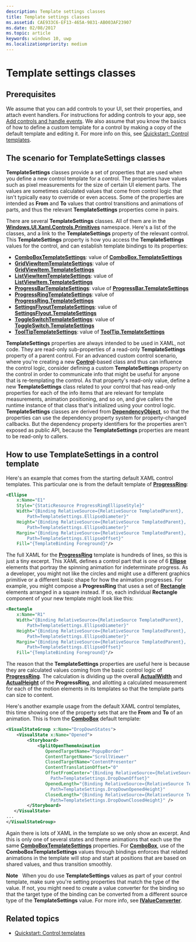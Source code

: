 ```yaml
---
description: Template settings classes
title: Template settings classes
ms.assetid: CAE933C6-EF13-465A-9831-AB003AF23907
ms.date: 02/08/2017
ms.topic: article
keywords: windows 10, uwp
ms.localizationpriority: medium
---
```

# Template settings classes


## Prerequisites

We assume that you can add controls to your UI, set their properties, and attach event handlers. For instructions for adding controls to your app, see [Add controls and handle events](../design/controls-and-patterns/controls-and-events-intro.md). We also assume that you know the basics of how to define a custom template for a control by making a copy of the default template and editing it. For more info on this, see [Quickstart: Control templates](/previous-versions/windows/apps/hh465374(v=win.10)).

## The scenario for **TemplateSettings** classes

**TemplateSettings** classes provide a set of properties that are used when you define a new control template for a control. The properties have values such as pixel measurements for the size of certain UI element parts. The values are sometimes calculated values that come from control logic that isn't typically easy to override or even access. Some of the properties are intended as **From** and **To** values that control transitions and animations of parts, and thus the relevant **TemplateSettings** properties come in pairs.

There are several **TemplateSettings** classes. All of them are in the [**Windows.UI.Xaml.Controls.Primitives**](/uwp/api/Windows.UI.Xaml.Controls.Primitives) namespace. Here's a list of the classes, and a link to the **TemplateSettings** property of the relevant control. This **TemplateSettings** property is how you access the **TemplateSettings** values for the control, and can establish template bindings to its properties:

-   [**ComboBoxTemplateSettings**](/uwp/api/Windows.UI.Xaml.Controls.Primitives.ComboBoxTemplateSettings): value of [**ComboBox.TemplateSettings**](/uwp/api/windows.ui.xaml.controls.combobox.templatesettings)
-   [**GridViewItemTemplateSettings**](/uwp/api/Windows.UI.Xaml.Controls.Primitives.GridViewItemTemplateSettings): value of [**GridViewItem.TemplateSettings**](/uwp/api/windows.ui.xaml.controls.gridviewitem.templatesettings)
-   [**ListViewItemTemplateSettings**](/uwp/api/Windows.UI.Xaml.Controls.Primitives.ListViewItemTemplateSettings): value of [**ListViewItem.TemplateSettings**](/uwp/api/windows.ui.xaml.controls.listviewitem.templatesettings)
-   [**ProgressBarTemplateSettings**](/uwp/api/Windows.UI.Xaml.Controls.Primitives.ProgressBarTemplateSettings): value of [**ProgressBar.TemplateSettings**](/uwp/api/windows.ui.xaml.controls.progressbar.templatesettings)
-   [**ProgressRingTemplateSettings**](/uwp/api/Windows.UI.Xaml.Controls.Primitives.ProgressRingTemplateSettings): value of [**ProgressRing.TemplateSettings**](/uwp/api/windows.ui.xaml.controls.progressring.templatesettings)
-   [**SettingsFlyoutTemplateSettings**](/uwp/api/Windows.UI.Xaml.Controls.Primitives.SettingsFlyoutTemplateSettings): value of [**SettingsFlyout.TemplateSettings**](/uwp/api/windows.ui.xaml.controls.settingsflyout.templatesettings)
-   [**ToggleSwitchTemplateSettings**](/uwp/api/Windows.UI.Xaml.Controls.Primitives.ToggleSwitchTemplateSettings): value of [**ToggleSwitch.TemplateSettings**](/uwp/api/windows.ui.xaml.controls.toggleswitch.templatesettings)
-   [**ToolTipTemplateSettings**](/uwp/api/Windows.UI.Xaml.Controls.Primitives.ToolTipTemplateSettings): value of [**ToolTip.TemplateSettings**](/uwp/api/windows.ui.xaml.controls.tooltip.templatesettings)

**TemplateSettings** properties are always intended to be used in XAML, not code. They are read-only sub-properties of a read-only **TemplateSettings** property of a parent control. For an advanced custom control scenario, where you're creating a new [**Control**](/uwp/api/Windows.UI.Xaml.Controls.Control)-based class and thus can influence the control logic, consider defining a custom **TemplateSettings** property on the control in order to communicate info that might be useful for anyone that is re-templating the control. As that property's read-only value, define a new **TemplateSettings** class related to your control that has read-only properties for each of the info items that are relevant for template measurements, animation positioning, and so on, and give callers the runtime instance of that class that's initialized using your control logic. **TemplateSettings** classes are derived from [**DependencyObject**](/uwp/api/Windows.UI.Xaml.DependencyObject), so that the properties can use the dependency property system for property-changed callbacks. But the dependency property identifiers for the properties aren't exposed as public API, because the **TemplateSettings** properties are meant to be read-only to callers.

## How to use **TemplateSettings** in a control template

Here's an example that comes from the starting default XAML control templates. This particular one is from the default template of [**ProgressRing**](/uwp/api/Windows.UI.Xaml.Controls.ProgressRing):

```xml
<Ellipse
    x:Name="E1"
    Style="{StaticResource ProgressRingEllipseStyle}"
    Width="{Binding RelativeSource={RelativeSource TemplatedParent}, 
        Path=TemplateSettings.EllipseDiameter}"
    Height="{Binding RelativeSource={RelativeSource TemplatedParent}, 
        Path=TemplateSettings.EllipseDiameter}"
    Margin="{Binding RelativeSource={RelativeSource TemplatedParent}, 
        Path=TemplateSettings.EllipseOffset}"
    Fill="{TemplateBinding Foreground}"/>
```

The full XAML for the [**ProgressRing**](/uwp/api/Windows.UI.Xaml.Controls.ProgressRing) template is hundreds of lines, so this is just a tiny excerpt. This XAML defines a control part that is one of 6 [**Ellipse**](/uwp/api/Windows.UI.Xaml.Shapes.Ellipse) elements that portray the spinning animation for indeterminate progress. As a developer, you might not like the circles and might use a different graphics primitive or a different basic shape for how the animation progresses. For example, you might compose a **ProgressRing** that uses a set of [**Rectangle**](/uwp/api/Windows.UI.Xaml.Shapes.Rectangle) elements arranged in a square instead. If so, each individual **Rectangle** component of your new template might look like this:

```xml
<Rectangle
    x:Name="R1"
    Width="{Binding RelativeSource={RelativeSource TemplatedParent}, 
        Path=TemplateSettings.EllipseDiameter}"
    Height="{Binding RelativeSource={RelativeSource TemplatedParent}, 
        Path=TemplateSettings.EllipseDiameter}"
    Margin="{Binding RelativeSource={RelativeSource TemplatedParent}, 
        Path=TemplateSettings.EllipseOffset}"
    Fill="{TemplateBinding Foreground}"/>
```

The reason that the **TemplateSettings** properties are useful here is because they are calculated values coming from the basic control logic of [**ProgressRing**](/uwp/api/Windows.UI.Xaml.Controls.ProgressRing). The calculation is dividing up the overall [**ActualWidth**](/uwp/api/windows.ui.xaml.frameworkelement.actualwidth) and [**ActualHeight**](/uwp/api/windows.ui.xaml.frameworkelement.actualheight) of the **ProgressRing**, and allotting a calculated measurement for each of the motion elements in its templates so that the template parts can size to content.

Here's another example usage from the default XAML control templates, this time showing one of the property sets that are the **From** and **To** of an animation. This is from the [**ComboBox**](/uwp/api/Windows.UI.Xaml.Controls.ComboBox) default template:

```xml
<VisualStateGroup x:Name="DropDownStates">
    <VisualState x:Name="Opened">
        <Storyboard>
            <SplitOpenThemeAnimation
               OpenedTargetName="PopupBorder"
               ContentTargetName="ScrollViewer"
               ClosedTargetName="ContentPresenter"
               ContentTranslationOffset="0"
               OffsetFromCenter="{Binding RelativeSource={RelativeSource TemplatedParent}, 
                 Path=TemplateSettings.DropDownOffset}"
               OpenedLength="{Binding RelativeSource={RelativeSource TemplatedParent}, 
                 Path=TemplateSettings.DropDownOpenedHeight}"
               ClosedLength="{Binding RelativeSource={RelativeSource TemplatedParent},
                 Path=TemplateSettings.DropDownClosedHeight}" />
        </Storyboard>
   </VisualState>
...
</VisualStateGroup>
```

Again there is lots of XAML in the template so we only show an excerpt. And this is only one of several states and theme animations that each use the same [**ComboBoxTemplateSettings**](/uwp/api/Windows.UI.Xaml.Controls.Primitives.ComboBoxTemplateSettings) properties. For [**ComboBox**](/uwp/api/Windows.UI.Xaml.Controls.ComboBox), use of the **ComboBoxTemplateSettings** values through bindings enforces that related animations in the template will stop and start at positions that are based on shared values, and thus transition smoothly.

**Note**  
When you do use **TemplateSettings** values as part of your control template, make sure you're setting properties that match the type of the value. If not, you might need to create a value converter for the binding so that the target type of the binding can be converted from a different source type of the **TemplateSettings** value. For more info, see [**IValueConverter**](/uwp/api/Windows.UI.Xaml.Data.IValueConverter).

## Related topics

* [Quickstart: Control templates](/previous-versions/windows/apps/hh465374(v=win.10))